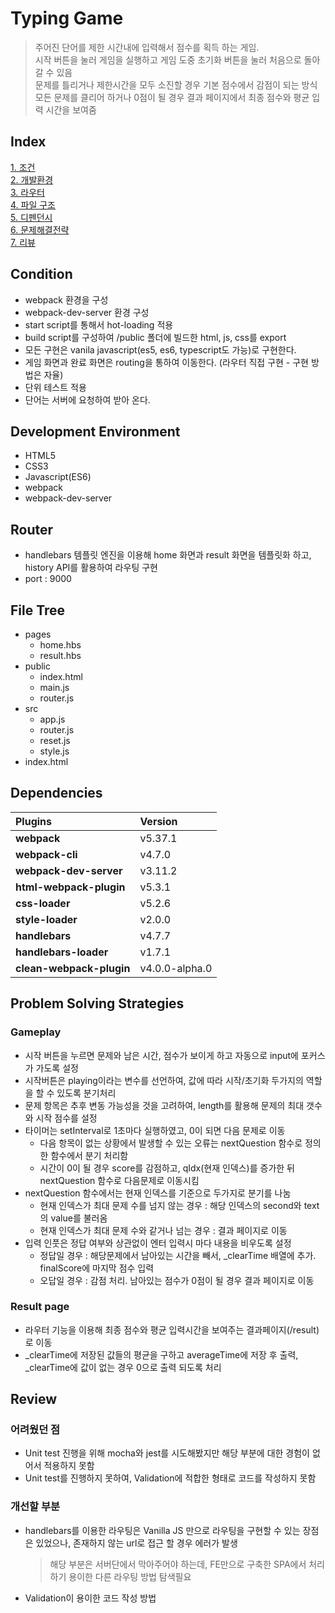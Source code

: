 # Typing Game
> 주어진 단어를 제한 시간내에 입력해서 점수를 획득 하는 게임.  
시작 버튼을 눌러 게임을 실행하고 게임 도중 초기화 버튼을 눌러 처음으로 돌아갈 수 있음  
문제를 틀리거나 제한시간을 모두 소진할 경우 기본 점수에서 감점이 되는 방식  
모든 문제를 클리어 하거나 0점이 될 경우 결과 페이지에서 최종 점수와 평균 입력 시간을 보여줌

## Index
[1. 조건](#condition)  
[2. 개발환경](#development-environment)  
[3. 라우터](#router)  
[4. 파일 구조](#file-tree)  
[5. 디펜던시](#dependencies)  
[6. 문제해결전략](#problem-solving-strategies)  
[7. 리뷰](#review)

## Condition
- webpack 환경을 구성
- webpack-dev-server 환경 구성
- start script를 통해서 hot-loading 적용
- build script를 구성하여 /public 폴더에 빌드한 html, js, css를 export
- 모든 구현은 vanila javascript(es5, es6, typescript도 가능)로 구현한다.
- 게임 화면과 완료 화면은 routing을 통하여 이동한다. (라우터 직접 구현 - 구현 방법은 자율)
- 단위 테스트 적용
- 단어는 서버에 요청하여 받아 온다.

## Development Environment
* HTML5
* CSS3
* Javascript(ES6)
* webpack
* webpack-dev-server

## Router
- handlebars 템플릿 엔진을 이용해 home 화면과 result 화면을 템플릿화 하고, history API를 활용하여 라우팅 구현
- port : 9000

## File Tree
* pages
  * home.hbs
  * result.hbs
* public
  * index.html
  * main.js
  * router.js
* src
  * app.js
  * router.js
  * reset.js
  * style.js
* index.html

## Dependencies
|Plugins|Version|
|:---|:---|
|**webpack**| v5.37.1|
|**webpack-cli**| v4.7.0|
|**webpack-dev-server**| v3.11.2|
|**html-webpack-plugin**| v5.3.1|
|**css-loader**| v5.2.6|
|**style-loader**| v2.0.0|
|**handlebars**| v4.7.7|
|**handlebars-loader**| v1.7.1|
|**clean-webpack-plugin**| v4.0.0-alpha.0|

## Problem Solving Strategies
### Gameplay
- 시작 버튼을 누르면 문제와 남은 시간, 점수가 보이게 하고 자동으로 input에 포커스가 가도록 설정
- 시작버튼은 playing이라는 변수를 선언하여, 값에 따라 시작/초기화 두가지의 역할을 할 수 있도록 분기처리
- 문제 항목은 추후 변동 가능성을 것을 고려하여, length를 활용해 문제의 최대 갯수와 시작 점수를 설정
- 타이머는 setInterval로 1초마다 실행하였고, 0이 되면 다음 문제로 이동
  - 다음 항목이 없는 상황에서 발생할 수 있는 오류는 nextQuestion 함수로 정의한 함수에서 분기 처리함
  - 시간이 0이 될 경우 score를 감점하고, qIdx(현재 인덱스)를 증가한 뒤 nextQuestion 함수로 다음문제로 이동시킴
- nextQuestion 함수에서는 현재 인덱스를 기준으로 두가지로 분기를 나눔
  - 현재 인덱스가 최대 문제 수를 넘지 않는 경우 : 해당 인덱스의 second와 text의 value를 불러옴
  - 현재 인덱스가 최대 문제 수와 같거나 넘는 경우 : 결과 페이지로 이동
- 입력 인풋은 정답 여부와 상관없이 엔터 입력시 마다 내용을 비우도록 설정
  - 정답일 경우 : 해당문제에서 남아있는 시간을 빼서, _clearTime 배열에 추가. finalScore에 마지막 점수 입력
  - 오답일 경우 : 감점 처리. 남아있는 점수가 0점이 될 경우 결과 페이지로 이동

### Result page
- 라우터 기능을 이용해 최종 점수와 평균 입력시간을 보여주는 결과페이지(/result)로 이동
- _clearTime에 저장된 값들의 평균을 구하고 averageTime에 저장 후 출력, _clearTime에 값이 없는 경우 0으로 출력 되도록 처리

## Review
### 어려웠던 점
- Unit test 진행을 위해 mocha와 jest를 시도해봤지만 해당 부분에 대한 경험이 없어서 적용하지 못함
- Unit test를 진행하지 못하여, Validation에 적합한 형태로 코드를 작성하지 못함

### 개선할 부분
- handlebars를 이용한 라우팅은 Vanilla JS 만으로 라우팅을 구현할 수 있는 장점은 있었으나, 존재하지 않는 url로 접근 할 경우 에러가 발생
  > 해당 부분은 서버단에서 막아주어야 하는데, FE만으로 구축한 SPA에서 처리하기 용이한 다른 라우팅 방법 탐색필요
- Validation이 용이한 코드 작성 방법